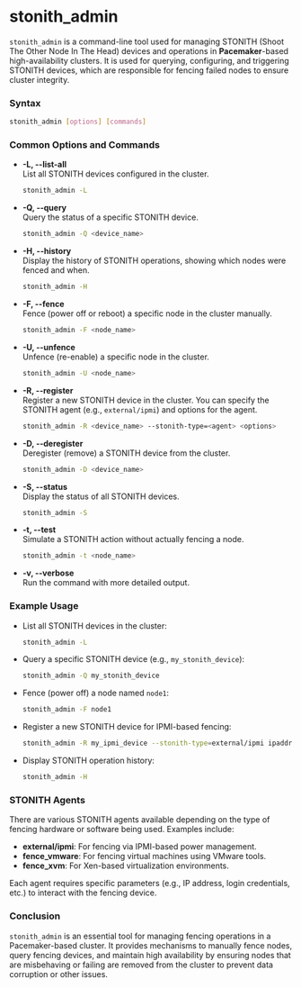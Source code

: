 # stonith_admin
`stonith_admin` is a command-line tool used for managing STONITH (Shoot The Other Node In The Head) devices and operations in **Pacemaker**-based high-availability clusters. It is used for querying, configuring, and triggering STONITH devices, which are responsible for fencing failed nodes to ensure cluster integrity.

### Syntax

```bash
stonith_admin [options] [commands]
```

### Common Options and Commands

- **-L, --list-all**  
  List all STONITH devices configured in the cluster.
  ```bash
  stonith_admin -L
  ```

- **-Q, --query**  
  Query the status of a specific STONITH device.
  ```bash
  stonith_admin -Q <device_name>
  ```

- **-H, --history**  
  Display the history of STONITH operations, showing which nodes were fenced and when.
  ```bash
  stonith_admin -H
  ```

- **-F, --fence**  
  Fence (power off or reboot) a specific node in the cluster manually.
  ```bash
  stonith_admin -F <node_name>
  ```

- **-U, --unfence**  
  Unfence (re-enable) a specific node in the cluster.
  ```bash
  stonith_admin -U <node_name>
  ```

- **-R, --register**  
  Register a new STONITH device in the cluster. You can specify the STONITH agent (e.g., `external/ipmi`) and options for the agent.
  ```bash
  stonith_admin -R <device_name> --stonith-type=<agent> <options>
  ```

- **-D, --deregister**  
  Deregister (remove) a STONITH device from the cluster.
  ```bash
  stonith_admin -D <device_name>
  ```

- **-S, --status**  
  Display the status of all STONITH devices.
  ```bash
  stonith_admin -S
  ```

- **-t, --test**  
  Simulate a STONITH action without actually fencing a node.
  ```bash
  stonith_admin -t <node_name>
  ```

- **-v, --verbose**  
  Run the command with more detailed output.

### Example Usage

- List all STONITH devices in the cluster:
  ```bash
  stonith_admin -L
  ```

- Query a specific STONITH device (e.g., `my_stonith_device`):
  ```bash
  stonith_admin -Q my_stonith_device
  ```

- Fence (power off) a node named `node1`:
  ```bash
  stonith_admin -F node1
  ```

- Register a new STONITH device for IPMI-based fencing:
  ```bash
  stonith_admin -R my_ipmi_device --stonith-type=external/ipmi ipaddr=192.168.1.100 login=admin passwd=secret lanplus=1
  ```

- Display STONITH operation history:
  ```bash
  stonith_admin -H
  ```

### STONITH Agents

There are various STONITH agents available depending on the type of fencing hardware or software being used. Examples include:

- **external/ipmi**: For fencing via IPMI-based power management.
- **fence_vmware**: For fencing virtual machines using VMware tools.
- **fence_xvm**: For Xen-based virtualization environments.

Each agent requires specific parameters (e.g., IP address, login credentials, etc.) to interact with the fencing device.

### Conclusion

`stonith_admin` is an essential tool for managing fencing operations in a Pacemaker-based cluster. It provides mechanisms to manually fence nodes, query fencing devices, and maintain high availability by ensuring nodes that are misbehaving or failing are removed from the cluster to prevent data corruption or other issues.

